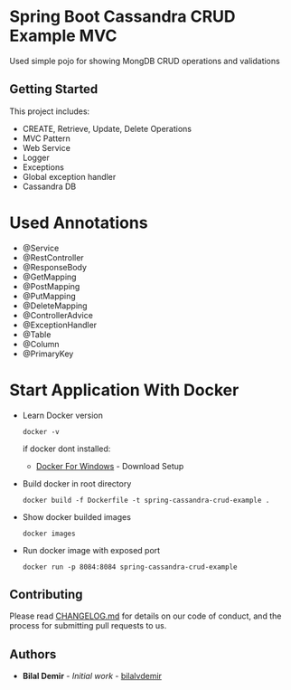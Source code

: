 # Spring Boot Cassandra CRUD Example MVC
Used simple pojo for showing MongDB CRUD operations and validations

## Getting Started
This project includes:
 - CREATE, Retrieve, Update, Delete Operations
 - MVC Pattern
 - Web Service
 - Logger
 - Exceptions
 - Global exception handler
 - Cassandra DB
 
# Used Annotations

 - @Service
 - @RestController
 - @ResponseBody
 - @GetMapping
 - @PostMapping
 - @PutMapping
 - @DeleteMapping
 - @ControllerAdvice
 - @ExceptionHandler
 - @Table
 - @Column
 - @PrimaryKey

# Start Application With Docker
 - Learn Docker version
   ```
   docker -v
   ```
   if docker dont installed: 
   * [Docker For Windows](https://docs.docker.com/docker-for-windows/install/) - Download Setup
   
 - Build docker in root directory
   ```
   docker build -f Dockerfile -t spring-cassandra-crud-example .
   ```
 - Show docker builded images
   ```
   docker images
   ```
 - Run docker image with exposed port 
   ```
   docker run -p 8084:8084 spring-cassandra-crud-example
   ```

## Contributing

Please read [CHANGELOG.md](https://github.com/bilalvdemir/CassandraExample/blob/master/CHANGELOG.md) for details on our code of conduct, and the process for submitting pull requests to us.

## Authors

* **Bilal Demir** - *Initial work* - [bilalvdemir](https://github.com/bilalvdemir)
